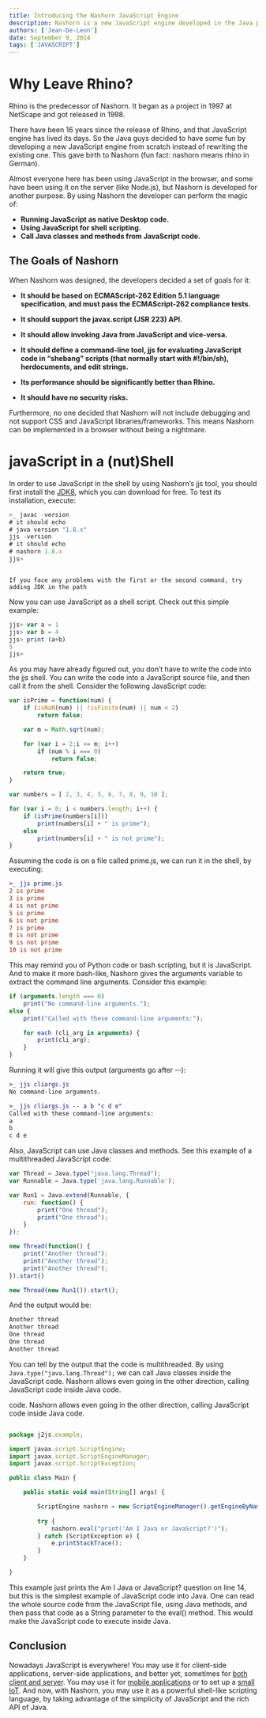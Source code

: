 ```yaml
---
title: Introducing the Nashorn JavaScript Engine
description: Nashorn is a new JavaScript engine developed in the Java programming language by Oracle, released with Java 8. Nashorn’s goal is to implement a lightweight high-performance JavaScript runtime in Java with a native JVM. By making use of Nashorn, the developer can embed JavaScript in a Java application and also invoke Java methods and classes from the JavaScript code.
authors: ['Jean-De-Leon']
date: September 9, 2014
tags: ['JAVASCRIPT']
---
```


# Why Leave Rhino?
Rhino is the predecessor of Nashorn. It began as a project in 1997 at NetScape and got released in 1998.

There have been 16 years since the release of Rhino, and that JavaScript engine has lived its days. So the Java guys decided to have some fun by developing a new JavaScript engine from scratch instead of rewriting the existing one. This gave birth to Nashorn (fun fact: nashorn means rhino in German).

Almost everyone here has been using JavaScript in the browser, and some have been using it on the server (like Node.js), but Nashorn is developed for another purpose. By using Nashorn the developer can perform the magic of:

- **Running JavaScript as native Desktop code.**
- **Using JavaScript for shell scripting.**
- **Call Java classes and methods from JavaScript code.**


## The Goals of Nashorn

When Nashorn was designed, the developers decided a set of goals for it:

 - **It should be based on ECMAScript-262 Edition 5.1 language specification, and must pass the ECMAScript-262 compliance tests.**
 - **It should support the javax.script (JSR 223) API.**
 - **It should allow invoking Java from JavaScript and vice-versa.**
 - **It should define a command-line tool, jjs for evaluating JavaScript code in “shebang” scripts (that normally start with #!/bin/sh), herdocuments,  and edit strings.**

 - **Its performance should be significantly better than Rhino.**
 - **It should have no security risks.**

Furthermore, no one decided that Nashorn will not include debugging and not support CSS and JavaScript libraries/frameworks. This means Nashorn can be implemented in a browser without being a nightmare.

# javaScript in a (nut)Shell

In order to use JavaScript in the shell by using Nashorn’s jjs tool, you should first install the [JDK8](http://www.oracle.com/technetwork/java/javase/downloads/jdk8-downloads-2133151.html), which you can download for free. To test its installation, execute:

```js
>_ javac -version
# it should echo
# java version "1.8.x"
jjs -version
# it should echo
# nashorn 1.8.x
jjs>
```

<code>
If you face any problems with the first or the second command, try adding JDK in the path
</code>

Now you can use JavaScript as a shell script. Check out this simple example:

```js
jjs> var a = 1
jjs> var b = 4
jjs> print (a+b)
5
jjs>
```

As you may have already figured out, you don’t have to write the code into the jjs shell. You can write the code into a JavaScript source file, and then call it from the shell. Consider the following JavaScript code:

```js
var isPrime = function(num) {
    if (isNaN(num) || !isFinite(num) || num < 2) 
        return false;

    var m = Math.sqrt(num);

    for (var i = 2;i <= m; i++) 
        if (num % i === 0) 
            return false;

    return true;
}

var numbers = [ 2, 3, 4, 5, 6, 7, 8, 9, 10 ];

for (var i = 0; i < numbers.length; i++) {
    if (isPrime(numbers[i]))
        print(numbers[i] + " is prime");
    else
        print(numbers[i] + " is not prime");
}
```

Assuming the code is on a file called prime.js, we can run it in the shell, by executing:

```diff
>_ jjs prime.js
2 is prime
3 is prime
4 is not prime
5 is prime
6 is not prime
7 is prime
8 is not prime
9 is not prime
10 is not prime
```

This may remind you of Python code or bash scripting, but it is JavaScript. And to make it more bash-like, Nashorn gives the arguments variable to extract the command line arguments. Consider this example:


```js
if (arguments.length === 0)
    print("No command-line arguments.");
else {
    print("Called with these command-line arguments:");

    for each (cli_arg in arguments) {
        print(cli_arg);
    }
}
```

Running it will give this output (arguments go after --):

```diff
>_ jjs cliargs.js
No command-line arguments.

>_ jjs cliargs.js -- a b "c d e"
Called with these command-line arguments:
a
b
c d e
```

Also, JavaScript can use Java classes and methods. See this example of a multithreaded JavaScript code:

```js
var Thread = Java.type("java.lang.Thread"); 
var Runnable = Java.type('java.lang.Runnable');

var Run1 = Java.extend(Runnable, { 
    run: function() { 
        print("One thread");
        print("One thread");
    } 
}); 

new Thread(function() {
    print("Another thread");
    print("Another thread");
    print("Another thread");
}).start()

new Thread(new Run1()).start();
```

And the output would be:

```ts
Another thread
Another thread
One thread
One thread
Another thread
```

You can tell by the output that the code is multithreaded. By using 
<code>Java.type("java.lang.Thread");</code>
 we can call Java classes inside the JavaScript code. Nashorn allows even going in the other direction, calling JavaScript code inside Java code.

code. Nashorn allows even going in the other direction, calling JavaScript code inside Java code.

```js

package j2js.example;

import javax.script.ScriptEngine;
import javax.script.ScriptEngineManager;
import javax.script.ScriptException;

public class Main {

    public static void main(String[] args) {

        ScriptEngine nashorn = new ScriptEngineManager().getEngineByName("nashorn");
        
        try {
            nashorn.eval("print('Am I Java or JavaScript?')");
        } catch (ScriptException e) {
            e.printStackTrace();
        }
    }

}
```

This example just prints the Am I Java or JavaScript? question on line 14, but this is the simplest example of JavaScript code into Java. One can read the whole source code from the JavaScript file, using Java methods, and then pass that code as a String parameter to the eval() method. This would make the JavaScript code to execute inside Java.

## Conclusion

Nowadays JavaScript is everywhere! You may use it for client-side applications, server-side applications, and better yet, sometimes for [both client and server](file:///B:/offline%20website%2016.7Gig/pointsite/www.sitepoint.com/client-server-dart-app-getting-started/index.html). You may use it for [mobile applications](file:///B:/offline%20website%2016.7Gig/pointsite/www.sitepoint.com/native-vs-hybrid-app-development/index.html) or to set up a [small IoT](file:///B:/offline%20website%2016.7Gig/pointsite/www.sitepoint.com/controlling-arduino-nodejs-johnny-five/index.html). And now, with Nashorn, you may use it as a powerful shell-like scripting language, by taking advantage of the simplicity of JavaScript and the rich API of Java.



